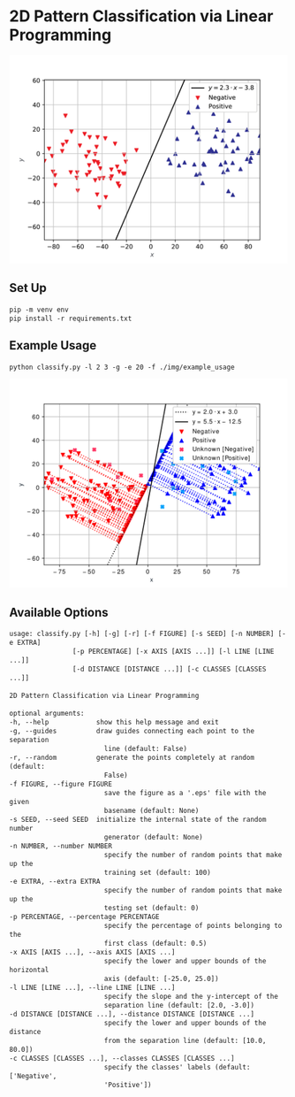# 2D Pattern Classification via Linear Programming

![alt text](img/linearly_separable_example_no_guides.png)

## Set Up

    pip -m venv env
    pip install -r requirements.txt

## Example Usage

    python classify.py -l 2 3 -g -e 20 -f ./img/example_usage

![alt text](img/example_usage.png)

## Available Options

    usage: classify.py [-h] [-g] [-r] [-f FIGURE] [-s SEED] [-n NUMBER] [-e EXTRA]
                    [-p PERCENTAGE] [-x AXIS [AXIS ...]] [-l LINE [LINE ...]]
                    [-d DISTANCE [DISTANCE ...]] [-c CLASSES [CLASSES ...]]

    2D Pattern Classification via Linear Programming

    optional arguments:
    -h, --help            show this help message and exit
    -g, --guides          draw guides connecting each point to the separation
                            line (default: False)
    -r, --random          generate the points completely at random (default:
                            False)
    -f FIGURE, --figure FIGURE
                            save the figure as a '.eps' file with the given
                            basename (default: None)
    -s SEED, --seed SEED  initialize the internal state of the random number
                            generator (default: None)
    -n NUMBER, --number NUMBER
                            specify the number of random points that make up the
                            training set (default: 100)
    -e EXTRA, --extra EXTRA
                            specify the number of random points that make up the
                            testing set (default: 0)
    -p PERCENTAGE, --percentage PERCENTAGE
                            specify the percentage of points belonging to the
                            first class (default: 0.5)
    -x AXIS [AXIS ...], --axis AXIS [AXIS ...]
                            specify the lower and upper bounds of the horizontal
                            axis (default: [-25.0, 25.0])
    -l LINE [LINE ...], --line LINE [LINE ...]
                            specify the slope and the y-intercept of the
                            separation line (default: [2.0, -3.0])
    -d DISTANCE [DISTANCE ...], --distance DISTANCE [DISTANCE ...]
                            specify the lower and upper bounds of the distance
                            from the separation line (default: [10.0, 80.0])
    -c CLASSES [CLASSES ...], --classes CLASSES [CLASSES ...]
                            specify the classes' labels (default: ['Negative',
                            'Positive'])
